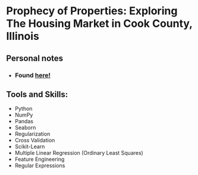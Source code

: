 # Prophecy of Properties: Exploring The Housing Market in Cook County, Illinois

## Personal notes
- ### Found [here!](https://docs.google.com/document/d/1ZYkYPY8aP_EnKS_nF7BXJ_auqGUu0AoAtYmu69Q_ccU/edit#heading=h.9d5oagvfhxla)

## Tools and Skills: 
- Python
- NumPy
- Pandas
- Seaborn
- Regularization
- Cross Validation
- Scikit-Learn
- Multiple Linear Regression (Ordinary Least Squares)
- Feature Engineering
- Regular Expressions
